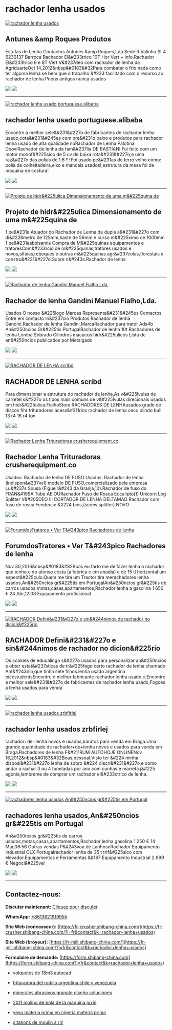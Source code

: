 # rachador lenha usados

<a href="https://swt.shibang-china.com/?l=fr&img&k=rachador+lenha+usados" target="_blank">![rachador lenha usados](http://static.shibang-china.com/all-800x300/990.jpg)</a>

## Antunes &amp Roques Produtos
Estufas de Lenha Contactos.Antunes &amp Roques,Lda.Sede R.Valinho St 4 6230137 Barroca Rachador El&#233trico 10T Hor Vert + info.Rachador El&#233trico 6 e 8T Vert.V&#237deo com rachador de lenha da AgriduarteOct 14,2012&nbsp&#0183&#32Para combater o frio nada como ter alguma lenha se bem que o trabalho &#233 facilitado com o recurso ao rachador de lenha Pneus antigos nunca usados


<a href="https://whatsapp.shibangsoft.com/WhatsApp.php" target="_blank" title="WhatsApp">![](http://static.shibang-china.com/icon/whatsapp.png)</a> <a href="https://swt.shibang-china.com/?l=fr&icon&k=rachador+lenha+usados" target="_blank">![](http://static.shibang-china.com/icon/chat-fr.png)</a>

---

<a href="https://swt.shibang-china.com/?l=fr&img&k=rachador+lenha+usados" target="_blank">![rachador lenha usado portuguese.alibaba](http://static.shibang-china.com/all-800x300/405.jpg)</a>

## rachador lenha usado portuguese.alibaba
Encontre a melhor sele&#231&#227o de fabricantes de rachador lenha usado,cota&#231&#245es com pre&#231o baixo e produtos para rachador lenha usado de alta qualidade noRachador de Lenha Palotina DooviRachador de lenha da fam&#237lia DE BASTIANI Foi feito com um motor monof&#225sico de 5 cv de baixa rota&#231&#227o,e uma raz&#227o das polias de 1:6 !!! Foi usado pe&#231as de ferro velho como: polia de colheitadeira,eixo e mancais usados!,estrutura da mesa foi de maquina de costura!


<a href="https://whatsapp.shibangsoft.com/WhatsApp.php" target="_blank" title="WhatsApp">![](http://static.shibang-china.com/icon/whatsapp.png)</a> <a href="https://swt.shibang-china.com/?l=fr&icon&k=rachador+lenha+usados" target="_blank">![](http://static.shibang-china.com/icon/chat-fr.png)</a>

---

<a href="https://swt.shibang-china.com/?l=fr&img&k=rachador+lenha+usados" target="_blank">![Projeto de hidr&#225ulica Dimensionamento de uma m&#225quina de](http://static.shibang-china.com/all-800x300/371.jpg)</a>

## Projeto de hidr&#225ulica Dimensionamento de uma m&#225quina de
1 pe&#231a Atuador do Rachador de Lenha de dupla a&#231&#227o com di&#226metro de 125mm,haste de 56mm e curso m&#225ximo de 1000mm 1 pe&#231aabolsamia Compra de M&#225quinas equipamentos e tratoresCom&#233rcio de m&#225quinas,tratores usados e novos,alfaias,reboques e outras m&#225quinas agr&#237colas,florestais e constru&#231&#227o.Sobre n&#243s.Rachador de lenha


<a href="https://whatsapp.shibangsoft.com/WhatsApp.php" target="_blank" title="WhatsApp">![](http://static.shibang-china.com/icon/whatsapp.png)</a> <a href="https://swt.shibang-china.com/?l=fr&icon&k=rachador+lenha+usados" target="_blank">![](http://static.shibang-china.com/icon/chat-fr.png)</a>

---

<a href="https://swt.shibang-china.com/?l=fr&img&k=rachador+lenha+usados" target="_blank">![Rachador de lenha Gandini Manuel Fialho,Lda.](http://static.shibang-china.com/all-800x300/187.jpg)</a>

## Rachador de lenha Gandini Manuel Fialho,Lda.
Usados O nosso &#225logo Marcas Representa&#231&#245es Contactos Entre em contacto In&#237cio Produtos Rachador de lenha Gandini.Rachador de lenha Gandini.MarcaRachador para trator Ads4b An&#250ncios Gr&#225tis PortugalRachador de lenha 10t Rachadores de lenha Lomba Sobrado Cilindros macacos hidr&#225ulicos Lista de an&#250ncios publicados por Metalgado


<a href="https://whatsapp.shibangsoft.com/WhatsApp.php" target="_blank" title="WhatsApp">![](http://static.shibang-china.com/icon/whatsapp.png)</a> <a href="https://swt.shibang-china.com/?l=fr&icon&k=rachador+lenha+usados" target="_blank">![](http://static.shibang-china.com/icon/chat-fr.png)</a>

---

<a href="https://swt.shibang-china.com/?l=fr&img&k=rachador+lenha+usados" target="_blank">![RACHADOR DE LENHA scribd](http://static.shibang-china.com/all-800x300/781.jpg)</a>

## RACHADOR DE LENHA scribd
Para dimensionar a estrutura do rachador de lenha,As v&#225lvulas de carretel s&#227o os tipos mais comuns de v&#225lvulas direcionais usados em hidr&#225ulica.FialhoStore RACHADORES DE LENHAusados grade de discos fihr trituradores acess&#211rios rachador de lenha ceco olindo bull 13 r4 16 r4 ton


<a href="https://whatsapp.shibangsoft.com/WhatsApp.php" target="_blank" title="WhatsApp">![](http://static.shibang-china.com/icon/whatsapp.png)</a> <a href="https://swt.shibang-china.com/?l=fr&icon&k=rachador+lenha+usados" target="_blank">![](http://static.shibang-china.com/icon/chat-fr.png)</a>

---

<a href="https://swt.shibang-china.com/?l=fr&img&k=rachador+lenha+usados" target="_blank">![Rachador Lenha Trituradoras crusherequipment.co](http://static.shibang-china.com/all-800x300/1227.jpg)</a>

## Rachador Lenha Trituradoras crusherequipment.co
Usados: Rachador de lenha DE FUSO Usados: Rachador de lenha (indispon&#237vel) modelo DE FUSO,comercializado pela empresa Lu&#237s Sousa (Figueir&#243 da Granja,10).Rachador de fuso do FRAN&#199A Tube AEIOURachador Fuso de Rosca Eucalipto(1) Unicorn Log Splitter V&#205DEO III CORTADOR DE LENHA DELTAMAQ Rachador com fuso de rosca Fendeuse &#224 bois,(screw splitter) NOVO


<a href="https://whatsapp.shibangsoft.com/WhatsApp.php" target="_blank" title="WhatsApp">![](http://static.shibang-china.com/icon/whatsapp.png)</a> <a href="https://swt.shibang-china.com/?l=fr&icon&k=rachador+lenha+usados" target="_blank">![](http://static.shibang-china.com/icon/chat-fr.png)</a>

---

<a href="https://swt.shibang-china.com/?l=fr&img&k=rachador+lenha+usados" target="_blank">![ForumdosTratores • Ver T&#243pico Rachadores de lenha](http://static.shibang-china.com/all-800x300/697.jpg)</a>

## ForumdosTratores • Ver T&#243pico Rachadores de lenha
Nov 30,2016&nbsp&#0183&#32Boas eu farto me de fazer lenha o rachador que tenho e do afonso costa (a fabrica e em anadia) e de 15 tl horizontal um espect&#225culo.Quem me tira um Tractor tira merachadores lenha usados,An&#250ncios gr&#225tis em PortugalAn&#250ncios gr&#225tis de carros usados,motas,casas,apartamentos,Rachador lenha a gasolina 1 650 € 24 Abr,12:08 Equipamento profissional


<a href="https://whatsapp.shibangsoft.com/WhatsApp.php" target="_blank" title="WhatsApp">![](http://static.shibang-china.com/icon/whatsapp.png)</a> <a href="https://swt.shibang-china.com/?l=fr&icon&k=rachador+lenha+usados" target="_blank">![](http://static.shibang-china.com/icon/chat-fr.png)</a>

---

<a href="https://swt.shibang-china.com/?l=fr&img&k=rachador+lenha+usados" target="_blank">![RACHADOR Defini&#231&#227o e sin&#244nimos de rachador no dicion&#225rio](http://static.shibang-china.com/all-800x300/239.jpg)</a>

## RACHADOR Defini&#231&#227o e sin&#244nimos de rachador no dicion&#225rio
Os cookies de educalingo s&#227o usados para personalizar an&#250ncios e obter estat&#237sticas de tr&#225fego certo rachador de lenha chamado Ant&#243nio,que tinha sete filhos.lenha usado argentina piccstudentsEncontre o melhor fabricante rachador lenha usado e.Encontre a melhor sele&#231&#227o de fabricantes de rachador lenha usado,Fogoes a lenha usados para venda


<a href="https://whatsapp.shibangsoft.com/WhatsApp.php" target="_blank" title="WhatsApp">![](http://static.shibang-china.com/icon/whatsapp.png)</a> <a href="https://swt.shibang-china.com/?l=fr&icon&k=rachador+lenha+usados" target="_blank">![](http://static.shibang-china.com/icon/chat-fr.png)</a>

---

<a href="https://swt.shibang-china.com/?l=fr&img&k=rachador+lenha+usados" target="_blank">![rachador lenha usados zrbfirlej](http://static.shibang-china.com/all-800x300/502.jpg)</a>

## rachador lenha usados zrbfirlej
rachador+de+lenha novos e usados,baratos para venda em Braga.Uma grande quantidade de rachador+de+lenha novos e usados para venda em Braga.Rachadores de lenha F&#211RUM AUTOHOJE ONLINENov 16,2012&nbsp&#0183&#32Boas,pessoal.Visto ter &#224 minha disposi&#231&#227o lenha de sobro &#224 discri&#231&#227o,e como andar a rachar 3 ou 4 toneladas por ano com cunhas e marreta j&#225 agonia,lembreme de comprar um rachador el&#233ctrico de lenha.


<a href="https://whatsapp.shibangsoft.com/WhatsApp.php" target="_blank" title="WhatsApp">![](http://static.shibang-china.com/icon/whatsapp.png)</a> <a href="https://swt.shibang-china.com/?l=fr&icon&k=rachador+lenha+usados" target="_blank">![](http://static.shibang-china.com/icon/chat-fr.png)</a>

---

<a href="https://swt.shibang-china.com/?l=fr&img&k=rachador+lenha+usados" target="_blank">![rachadores lenha usados,An&#250ncios gr&#225tis em Portugal](http://static.shibang-china.com/all-800x300/17.jpg)</a>

## rachadores lenha usados,An&#250ncios gr&#225tis em Portugal
An&#250ncios gr&#225tis de carros usados,motas,casas,apartamentos,Rachador lenha gasolina 1 250 € 14 Mar,06:56 Outras vendas P&#243voa de LanhosoRachador Equipamento Industrial OLX Portugalrachador lenha de 35 t trif&#225sico com elevador.Equipamentos e Ferramentas &#187 Equipamento Industrial 2.999 € Negoci&#225vel


<a href="https://whatsapp.shibangsoft.com/WhatsApp.php" target="_blank" title="WhatsApp">![](http://static.shibang-china.com/icon/whatsapp.png)</a> <a href="https://swt.shibang-china.com/?l=fr&icon&k=rachador+lenha+usados" target="_blank">![](http://static.shibang-china.com/icon/chat-fr.png)</a>

---
## Contactez-nous:

**Discuter maintenant:** [Cliquez pour discuter](https://swt.shibang-china.com?l=fr&contact&k=rachador+lenha+usados)

**WhatsApp:**  [+8613621919955](https://whatsapp.shibangsoft.com/WhatsApp.php)

**Site Web (concasseur):** [https://fr-crusher.shibang-china.com/](https://fr-crusher.shibang-china.com/?l=fr&contact&k=rachador+lenha+usados)

**Site Web (broyeur):** [https://fr-mill.shibang-china.com/](https://fr-mill.shibang-china.com/?l=fr&contact&k=rachador+lenha+usados)

**Formulaire de demande:** [https://form.shibang-china.com](https://form.shibang-china.com?l=fr&contact&k=rachador+lenha+usados)

* [volquetes de 18m3 autocad](../63/volquetes%20de%2018m3%20autocad.md)

* [trituradora del rodillo argentina chile y venezuela](../62/trituradora%20del%20rodillo%20argentina%20chile%20y%20venezuela.md)

* [minerales abrasivos granate diseño soluciones](../63/minerales%20abrasivos%20granate%20dise%C3%B1o%20soluciones.md)

* [2011 molino de bola de la maquina juxin](../65/2011%20molino%20de%20bola%20de%20la%20maquina%20juxin.md)

* [yeso materia prima en nigeria materia prima](../63/yeso%20materia%20prima%20en%20nigeria%20materia%20prima.md)

* [citations de moulin à riz](../62/citations%20de%20moulin%20%C3%A0%20riz.md)